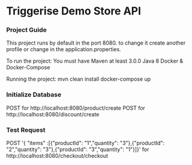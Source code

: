 # Triggerise Demo Store API


### Project Guide
This project runs by default in the port 8080. to change it create another profile or change in the application.properties.

To run the project:
You must have Maven at least 3.0.0
Java 8
Docker & Docker-Compose


Running the project:
mvn clean install
docker-compose up



### Initialize Database
POST for http://localhost:8080/product/create
POST for http://localhost:8080/discount/create    

### Test Request
POST '{ "items" :[{"productId": "1","quantity": "3"},{"productId": "2","quantity": "3"},{"productId": "3","quantity": "1"}]}' for http://localhost:8080/checkout/checkout

